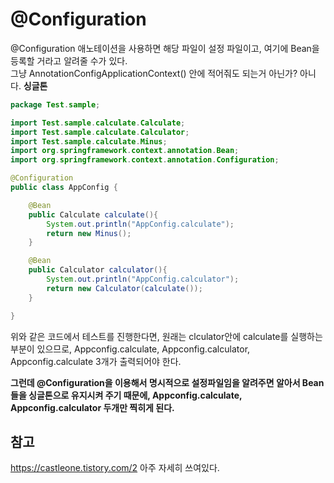 # @Configuration 
@Configuration 애노테이션을 사용하면 해당 파일이 설정 파일이고, 여기에 Bean을 등록할 거라고 알려줄 수가 있다. <br>
그냥  AnnotationConfigApplicationContext() 안에 적어줘도 되는거 아닌가? 아니다. **싱글톤**

```java
package Test.sample;

import Test.sample.calculate.Calculate;
import Test.sample.calculate.Calculator;
import Test.sample.calculate.Minus;
import org.springframework.context.annotation.Bean;
import org.springframework.context.annotation.Configuration;

@Configuration
public class AppConfig {

    @Bean
    public Calculate calculate(){
        System.out.println("AppConfig.calculate");
        return new Minus();
    }

    @Bean
    public Calculator calculator(){
        System.out.println("AppConfig.calculator");
        return new Calculator(calculate());
    }

}
```
위와 같은 코드에서 테스트를 진행한다면, 원래는 clculator안에 calculate를 실행하는 부분이 있으므로, 
Appconfig.calculate, Appconfig.calculator, Appconfig.calculate 3개가 출력되어야 한다.     <br>

**그런데 @Configuration을 이용해서 명시적으로 설정파일임을 알려주면 알아서 Bean들을 싱글톤으로 유지시켜 주기 때문에, 
Appconfig.calculate, Appconfig.calculator 두개만 찍히게 된다.**


## 참고
https://castleone.tistory.com/2
아주 자세히 쓰여있다.
